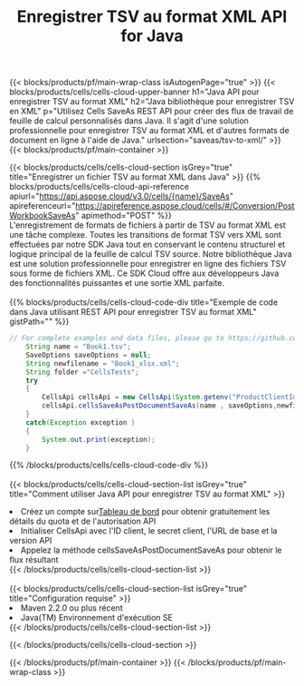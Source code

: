 ﻿---
title:  Enregistrer TSV au format XML API for Java
description:  Utilisation de Aspose.Cells Cloud SDK for Java pour enregistrer le fichier au format TSV en tant que fichier au format XML.
url: /fr/java/saveas/tsv-to-xml/
---
{{< blocks/products/pf/main-wrap-class isAutogenPage="true" >}}
{{< blocks/products/cells/cells-cloud-upper-banner h1="Java API pour enregistrer TSV au format XML" h2="Java bibliothèque pour enregistrer TSV en XML" p="Utilisez Cells SaveAs REST API pour créer des flux de travail de feuille de calcul personnalisés dans Java. Il s\'agit d\'une solution professionnelle pour enregistrer TSV au format XML et d\'autres formats de document en ligne à l\'aide de Java." urlsection="saveas/tsv-to-xml/" >}}
{{< blocks/products/pf/main-container >}}

{{< blocks/products/cells/cells-cloud-section isGrey="true" title="Enregistrer un fichier TSV au format XML dans Java" >}}
{{% blocks/products/cells/cells-cloud-api-reference apiurl="https://api.aspose.cloud/v3.0/cells/{name}/SaveAs" apireferenceurl="https://apireference.aspose.cloud/cells/#/Conversion/PostWorkbookSaveAs" apimethod="POST" %}}
<br/>
L'enregistrement de formats de fichiers à partir de TSV au format XML est une tâche complexe. Toutes les transitions de format TSV vers XML sont effectuées par notre SDK Java tout en conservant le contenu structurel et logique principal de la feuille de calcul TSV source. Notre bibliothèque Java est une solution professionnelle pour enregistrer en ligne des fichiers TSV sous forme de fichiers XML. Ce SDK Cloud offre aux développeurs Java des fonctionnalités puissantes et une sortie XML parfaite.
<br/>
<br/>
{{% blocks/products/cells/cells-cloud-code-div title="Exemple de code dans Java utilisant REST API pour enregistrer TSV au format XML" gistPath="" %}}
  
```java
// For complete examples and data files, please go to https://github.com/aspose-cells-cloud/aspose-cells-cloud-java/
    String name = "Book1.tsv";
    SaveOptions saveOptions = null;
    String newfilename = "Book1_xlsx.xml";
    String folder ="CellsTests";
    try 
    {
        CellsApi cellsApi = new CellsApi(System.getenv("ProductClientId"), System.getenv("ProductClientSecret"));
        cellsApi.cellsSaveAsPostDocumentSaveAs(name , saveOptions,newfilename,false,false,folder,null,null,null,true);                       
    }
    catch(Exception exception )
    {
        System.out.print(exception);
    }
```
  
{{% /blocks/products/cells/cells-cloud-code-div %}}
<br/>
<br/>
{{< blocks/products/cells/cells-cloud-section-list isGrey="true" title="Comment utiliser Java API pour enregistrer TSV au format XML" >}}
<li> Créez un compte sur<a href="https://dashboard.aspose.cloud/">Tableau de bord</a> pour obtenir gratuitement les détails du quota et de l'autorisation API</li>
<li>Initialiser CellsApi avec l'ID client, le secret client, l'URL de base et la version API</li>
<li>Appelez la méthode cellsSaveAsPostDocumentSaveAs pour obtenir le flux résultant</li>
{{< /blocks/products/cells/cells-cloud-section-list >}}
<br/>
<br/>
{{< blocks/products/cells/cells-cloud-section-list isGrey="true" title="Configuration requise" >}}
<li>Maven 2.2.0 ou plus récent</li>
<li>Java(TM) Environnement d'exécution SE</li>
{{< /blocks/products/cells/cells-cloud-section-list >}}

{{< /blocks/products/cells/cells-cloud-section >}}

{{< /blocks/products/pf/main-container >}}
{{< /blocks/products/pf/main-wrap-class >}}
